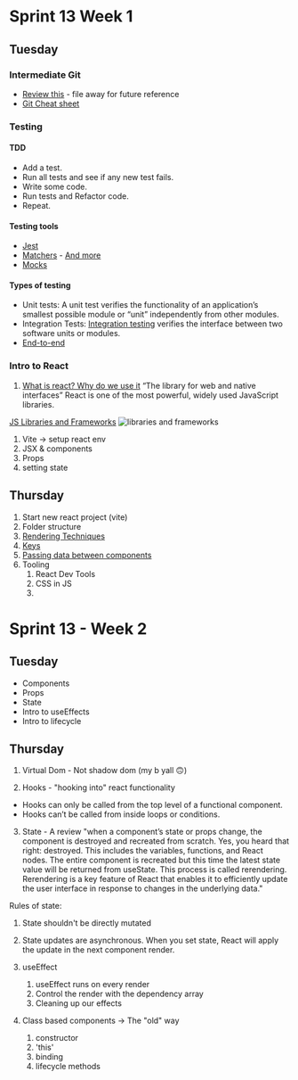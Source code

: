 # Sprint 13 Week 1 

## Tuesday

### Intermediate Git
 - [Review this](https://www.theodinproject.com/lessons/javascript-a-deeper-look-at-git) - file away for future reference 
 - [Git Cheat sheet](https://www.atlassian.com/git/tutorials/atlassian-git-cheatsheet)
### Testing
#### TDD
  - Add a test.
  - Run all tests and see if any new test fails.
  - Write some code.
  - Run tests and Refactor code.
  - Repeat.

#### Testing tools
- [Jest](https://jestjs.io/)
- [Matchers](https://jestjs.io/docs/using-matchers) - [And more](https://jestjs.io/docs/expect)
- [Mocks](https://jestjs.io/docs/mock-functions)

#### Types of testing
- Unit tests: A unit test verifies the functionality of an application’s smallest possible module or “unit” independently from other modules. 
- Integration Tests: [Integration testing](https://www.browserstack.com/guide/integration-testing) verifies the interface between two software units or modules. 
- [End-to-end](https://www.browserstack.com/guide/end-to-end-testing)

### Intro to React
1. [What is react? Why do we use it](https://react.dev/)
   “The library for web and native interfaces”
  React is one of the most powerful, widely used JavaScript libraries.

  [JS Libraries and Frameworks](https://iamtapan.medium.com/this-is-how-long-the-life-cycle-of-a-javascript-framework-lasts-d21b29320512)
  ![libraries and frameworks](https://miro.medium.com/v2/resize:fit:640/format:webp/1*fniaUcKJGB-mjVlfATHhxQ.png)


1. Vite -> setup react env
2. JSX & components
3. Props
4. setting state



## Thursday
1. Start new react project (vite)
2. Folder structure
3. [Rendering Techniques](https://www.theodinproject.com/lessons/node-path-react-new-rendering-techniques)
4. [Keys](https://www.theodinproject.com/lessons/node-path-react-new-keys-in-react)
5. [Passing data between components]()
6. Tooling
   1. React Dev Tools
   2. CSS in JS
   3. 


# Sprint 13 - Week 2
## Tuesday
- Components
- Props
- State
- Intro to useEffects
- Intro to lifecycle

## Thursday
1. Virtual Dom - Not shadow dom (my b yall 🙃)

2. Hooks - "hooking into" react functionality
  - Hooks can only be called from the top level of a functional component.
  - Hooks can’t be called from inside loops or conditions.

3. State - A review
  "when a component’s state or props change, the component is destroyed and recreated from scratch. Yes, you heard that right: destroyed. This includes the variables, functions, and React nodes. The entire component is recreated but this time the latest state value will be returned from useState. This process is called rerendering. Rerendering is a key feature of React that enables it to efficiently update the user interface in response to changes in the underlying data."

  Rules of state:
  1. State shouldn't be directly mutated
  2. State updates are asynchronous. When you set state, React will apply the update in the next component render.

4. useEffect
   1. useEffect runs on every render
   2. Control the render with the dependency array
   3. Cleaning up our effects

5. Class based components -> The "old" way
   1. constructor
   2. 'this'
   3. binding
   4. lifecycle methods
   